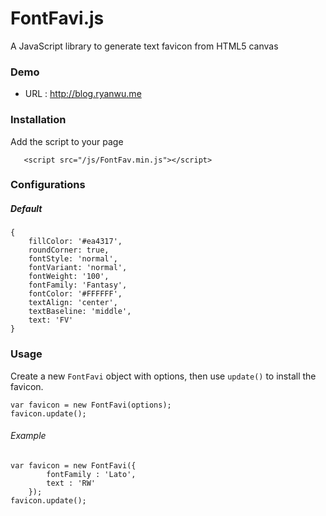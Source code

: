 FontFavi.js
===========

A JavaScript library to generate text favicon from HTML5 canvas

### Demo

* URL : http://blog.ryanwu.me


### Installation

Add the script to your page

```
   <script src="/js/FontFav.min.js"></script>
```

### Configurations

##### Default
```
{
    fillColor: '#ea4317',
    roundCorner: true,
    fontStyle: 'normal',
    fontVariant: 'normal',
    fontWeight: '100',
    fontFamily: 'Fantasy',
    fontColor: '#FFFFFF',
    textAlign: 'center',
    textBaseline: 'middle',
    text: 'FV'
}
```

### Usage

Create a new ```FontFavi``` object with options, then use ```update()``` to install the favicon.

```
var favicon = new FontFavi(options);
favicon.update();
```

###### Example
```
var favicon = new FontFavi({
        fontFamily : 'Lato',
        text : 'RW'
    });
favicon.update();
```

